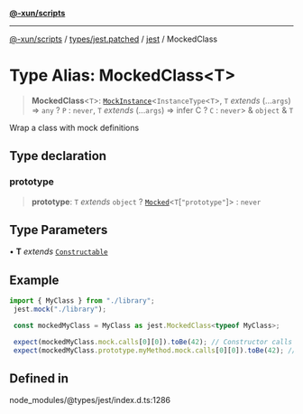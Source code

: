 [**@-xun/scripts**](../../../../../README.md)

***

[@-xun/scripts](../../../../../README.md) / [types/jest.patched](../../../README.md) / [jest](../README.md) / MockedClass

# Type Alias: MockedClass\<T\>

> **MockedClass**\<`T`\>: [`MockInstance`](../interfaces/MockInstance.md)\<`InstanceType`\<`T`\>, `T` *extends* (...`args`) => `any` ? `P` : `never`, `T` *extends* (...`args`) => infer C ? `C` : `never`\> & `object` & `T`

Wrap a class with mock definitions

## Type declaration

### prototype

> **prototype**: `T` *extends* `object` ? [`Mocked`](Mocked.md)\<`T`\[`"prototype"`\]\> : `never`

## Type Parameters

• **T** *extends* [`Constructable`](../interfaces/Constructable.md)

## Example

```ts
import { MyClass } from "./library";
 jest.mock("./library");

 const mockedMyClass = MyClass as jest.MockedClass<typeof MyClass>;

 expect(mockedMyClass.mock.calls[0][0]).toBe(42); // Constructor calls
 expect(mockedMyClass.prototype.myMethod.mock.calls[0][0]).toBe(42); // Method calls
```

## Defined in

node\_modules/@types/jest/index.d.ts:1286
